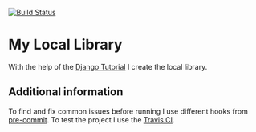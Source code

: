 [![Build Status](https://travis-ci.org/pavlenk0/my-catalog.svg?branch=master)](https://travis-ci.org/pavlenk0/my-catalog)
# My Local Library

With the help of the [Django Tutorial](https://developer.mozilla.org/en-US/docs/Learn/Server-side/Django/Tutorial_local_library_website) I create the local library.

## Additional information

To find and fix common issues before running I use different hooks from [pre-commit](http://pre-commit.com/). To test the project I use the [Travis CI](https://travis-ci.org/).
